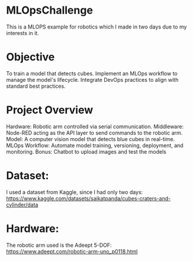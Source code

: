# MLOpsChallenge
This is a MLOPS example for robotics which I made in two days due to my interests in it.

# Objective
To train a model that detects cubes.
Implement an MLOps workflow to manage the model's lifecycle.
Integrate DevOps practices to align with standard best practices.

# Project Overview
Hardware: Robotic arm controlled via serial communication.
Middleware: Node-RED acting as the API layer to send commands to the robotic arm.
Model: A computer vision model that detects blue cubes in real-time.
MLOps Workflow: Automate model training, versioning, deployment, and monitoring.
Bonus: Chatbot to upload images and test the models 

# Dataset:
I used a dataset from Kaggle, since I had only two days:
https://www.kaggle.com/datasets/saikatpanda/cubes-craters-and-cylinder/data

# Hardware:
The robotic arm used is the Adeept 5-DOF:
https://www.adeept.com/robotic-arm-uno_p0118.html


